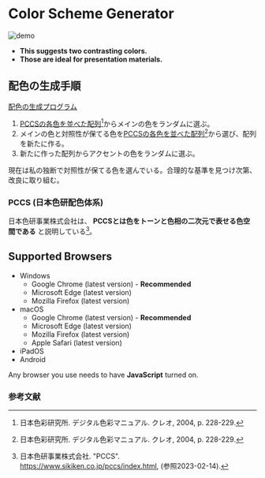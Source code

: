 # Color Scheme Generator

![demo](https://user-images.githubusercontent.com/124262891/218033714-78d532d8-80c4-4749-b91f-d7bec766f955.gif)

* __This suggests two contrasting colors.__
* __Those are ideal for presentation materials.__

## 配色の生成手順

[配色の生成プログラム](JavaScript/color-scheme-generation.js)

1. [PCCSの各色を並べた配列](JavaScript/color-code-store.js)[^1]からメインの色をランダムに選ぶ。
2. メインの色と対照性が保てる色を[PCCSの各色を並べた配列](JavaScript/color-code-store.js)[^1]から選び、配列を新たに作る。
3. 新たに作った配列からアクセントの色をランダムに選ぶ。

現在は私の独断で対照性が保てる色を選んでいる。合理的な基準を見つけ次第、改良に取り組む。

### PCCS (日本色研配色体系)

日本色研事業株式会社は、 __PCCSとは色をトーンと色相の二次元で表せる色空間である__ と説明している[^2]。

## Supported Browsers

* Windows
    * Google Chrome (latest version) - __Recommended__
    * Microsoft Edge (latest version)
    * Mozilla Firefox (latest version)
* macOS
    * Google Chrome (latest version) - __Recommended__
    * Microsoft Edge (latest version)
    * Mozilla Firefox (latest version)
    * Apple Safari (latest version)
* iPadOS
* Android

Any browser you use needs to have __JavaScript__ turned on.

### 参考文献

[^1]: 日本色彩研究所. デジタル色彩マニュアル. クレオ, 2004, p. 228-229.
[^2]: 日本色研事業株式会社. "PCCS". https://www.sikiken.co.jp/pccs/index.html, (参照2023-02-14).
